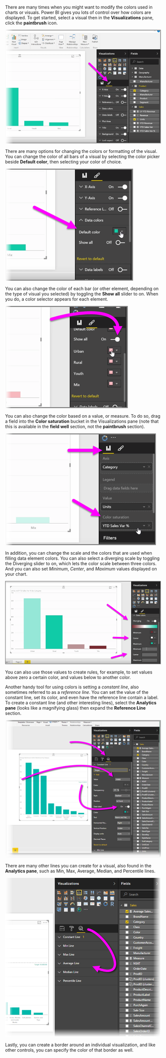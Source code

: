 There are many times when you might want to modify the colors used in charts or visuals. Power BI gives you lots of control over how colors are displayed. To get started, select a visual then in the **Visualizations** pane, click the **paintbrush** icon.

![](media/3-9a-modifying-colors/3-9a_1.png)

There are many options for changing the colors or formatting of the visual. You can change the color of all bars of a visual by selecting the color picker beside **Default color**, then selecting your color of choice.

![](media/3-9a-modifying-colors/3-9a_2.png)

You can also change the color of each bar (or other element, depending on the type of visual you selected) by toggling the **Show all** slider to on. When you do, a color selector appears for each element.

![](media/3-9a-modifying-colors/3-9a_3.png)

You can also change the color based on a value, or measure. To do so, drag a field into the **Color saturation** bucket in the Visualizations pane (note that this is available in the **field well** section, not the **paintbrush** section).

![](media/3-9a-modifying-colors/3-9a_4.png)

In addition, you can change the scale and the colors that are used when filling data element colors. You can also select a diverging scale by toggling the Diverging slider to on, which lets the color scale between three colors. And you can also set *Minimum*, *Center*, and *Maximum* values displayed on your chart.

![](media/3-9a-modifying-colors/3-9a_5.png)

You can also use those values to create rules, for example, to set values above zero a certain color, and values below to another color.

Another handy tool for using colors is setting a *constant line*, also sometimes referred to as a *reference line*. You can set the value of the constant line, set its color, and even have the reference line contain a label. To create a constant line (and other interesting lines), select the **Analytics pane** (looks like a magnifying glass) then expand the **Reference Line** section.

![](media/3-9a-modifying-colors/3-9a_6.png)

There are many other lines you can create for a visual, also found in the **Analytics pane**, such as Min, Max, Average, Median, and Percentile lines.

![](media/3-9a-modifying-colors/3-9a_7.png)

Lastly, you can create a border around an individual visualization, and like other controls, you can specify the color of that border as well.


